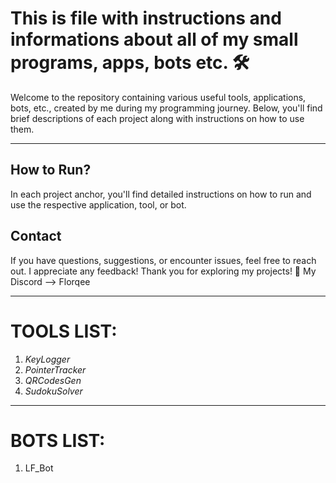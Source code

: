 # This is file with instructions and informations about all of my small programs, apps, bots etc. 🛠️

Welcome to the repository containing various useful tools, applications, bots, etc., created by me during my programming journey. Below, you'll find brief descriptions of each project along with instructions on how to use them.

------------------------------------------------------------------------------------------------------------------------

## How to Run?

In each project anchor, you'll find detailed instructions on how to run and use the respective application, tool, or bot.

## Contact

If you have questions, suggestions, or encounter issues, feel free to reach out. I appreciate any feedback!
Thank you for exploring my projects! 🚀 My Discord --> Florqee

------------------------------------------------------------------------------------------------------------------------

# **TOOLS LIST:**
 1. *KeyLogger*
 2. *PointerTracker*
 3. *QRCodesGen*
 4. *SudokuSolver*

------------------------------------------------------------------------------------------------------------------------

# **BOTS LIST:**
1. LF_Bot
